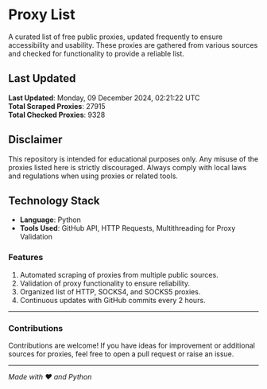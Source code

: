
# Proxy List

A curated list of free public proxies, updated frequently to ensure accessibility and usability. These proxies are gathered from various sources and checked for functionality to provide a reliable list.

## Last Updated
**Last Updated**: Monday, 09 December 2024, 02:21:22 UTC<br>
**Total Scraped Proxies**: 27915<br>
**Total Checked Proxies**: 9328

## Disclaimer

This repository is intended for educational purposes only. Any misuse of the proxies listed here is strictly discouraged. Always comply with local laws and regulations when using proxies or related tools.

## Technology Stack

- **Language**: Python  
- **Tools Used**: GitHub API, HTTP Requests, Multithreading for Proxy Validation  

### Features

1. Automated scraping of proxies from multiple public sources.
2. Validation of proxy functionality to ensure reliability.
3. Organized list of HTTP, SOCKS4, and SOCKS5 proxies.
4. Continuous updates with GitHub commits every 2 hours.

---

### Contributions

Contributions are welcome! If you have ideas for improvement or additional sources for proxies, feel free to open a pull request or raise an issue.

---

_Made with ❤️ and Python_
